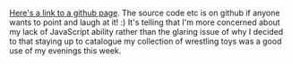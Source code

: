 [Here's a link to a github page](https://thefunnybrain.github.io/WrestlingFigureExtravaganza/). The source code etc is on github if anyone wants to point and laugh at it! :) It's telling that I'm more concerned about my lack of JavaScript ability rather than the glaring issue of why I decided to that staying up to catalogue my collection of wrestling toys was a good use of my evenings this week.

